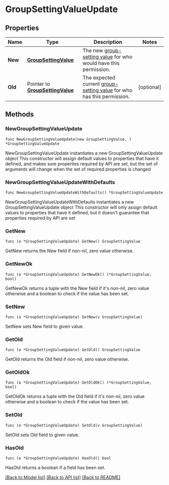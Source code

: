 # GroupSettingValueUpdate

## Properties

Name | Type | Description | Notes
------------ | ------------- | ------------- | -------------
**New** | [**GroupSettingValue**](GroupSettingValue.md) | The new [group-setting value](/api/group-setting-values) for who would have this permission.  | 
**Old** | Pointer to [**GroupSettingValue**](GroupSettingValue.md) | The expected current [group-setting value](/api/group-setting-values) for who has this permission.  | [optional] 

## Methods

### NewGroupSettingValueUpdate

`func NewGroupSettingValueUpdate(new GroupSettingValue, ) *GroupSettingValueUpdate`

NewGroupSettingValueUpdate instantiates a new GroupSettingValueUpdate object
This constructor will assign default values to properties that have it defined,
and makes sure properties required by API are set, but the set of arguments
will change when the set of required properties is changed

### NewGroupSettingValueUpdateWithDefaults

`func NewGroupSettingValueUpdateWithDefaults() *GroupSettingValueUpdate`

NewGroupSettingValueUpdateWithDefaults instantiates a new GroupSettingValueUpdate object
This constructor will only assign default values to properties that have it defined,
but it doesn't guarantee that properties required by API are set

### GetNew

`func (o *GroupSettingValueUpdate) GetNew() GroupSettingValue`

GetNew returns the New field if non-nil, zero value otherwise.

### GetNewOk

`func (o *GroupSettingValueUpdate) GetNewOk() (*GroupSettingValue, bool)`

GetNewOk returns a tuple with the New field if it's non-nil, zero value otherwise
and a boolean to check if the value has been set.

### SetNew

`func (o *GroupSettingValueUpdate) SetNew(v GroupSettingValue)`

SetNew sets New field to given value.


### GetOld

`func (o *GroupSettingValueUpdate) GetOld() GroupSettingValue`

GetOld returns the Old field if non-nil, zero value otherwise.

### GetOldOk

`func (o *GroupSettingValueUpdate) GetOldOk() (*GroupSettingValue, bool)`

GetOldOk returns a tuple with the Old field if it's non-nil, zero value otherwise
and a boolean to check if the value has been set.

### SetOld

`func (o *GroupSettingValueUpdate) SetOld(v GroupSettingValue)`

SetOld sets Old field to given value.

### HasOld

`func (o *GroupSettingValueUpdate) HasOld() bool`

HasOld returns a boolean if a field has been set.


[[Back to Model list]](../README.md#documentation-for-models) [[Back to API list]](../README.md#documentation-for-api-endpoints) [[Back to README]](../README.md)


